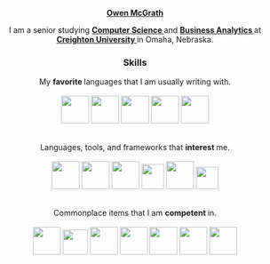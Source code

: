<p align="center">
    <strong>
        <a href="https://owencmcgrath.com">
            Owen McGrath
        </a>
    </strong>
</p>
<p align="center">
    I am a senior studying
    <strong>
        <a href="https://www.creighton.edu/academics/programs/computer-science">
            Computer Science
        </a>
    </strong>
    and
    <strong>
        <a href="https://www.creighton.edu/academics/programs/business-intelligence">
            Business Analytics
        </a>
    </strong>
    at
    <strong>
        <a href="https://www.creighton.edu/">
            Creighton University
        </a>
    </strong>
    in Omaha, Nebraska.
</p>
<h3 align="center">
    Skills
</h3>
<p align="center">
    My
    <b>
        favorite
    </b>
    languages that I am usually writing with.
    <br />
    <br />
    <img src="https://cdn.jsdelivr.net/gh/devicons/devicon@latest/icons/java/java-original.svg" width="50" height="50" />
    <img src="https://cdn.jsdelivr.net/gh/devicons/devicon@latest/icons/postgresql/postgresql-original.svg" width="50" height="50" />
    <img src="https://cdn.jsdelivr.net/gh/devicons/devicon@latest/icons/python/python-original.svg" width="50" height="50" />
    <img src="https://cdn.jsdelivr.net/gh/devicons/devicon@latest/icons/pandas/pandas-original.svg" width="50" height="50" />
    <img src="https://cdn.jsdelivr.net/gh/devicons/devicon@latest/icons/numpy/numpy-original.svg" width="50" height="50" />
</p>
<p align="center">
    <br />
    Languages, tools, and frameworks that
    <b>
        interest
    </b>
    me.
    <br />
    <br />
    <img src="https://cdn.jsdelivr.net/gh/devicons/devicon@latest/icons/amazonwebservices/amazonwebservices-original-wordmark.svg" width="50" height="50" />
    <img src="https://cdn.jsdelivr.net/gh/devicons/devicon@latest/icons/apachekafka/apachekafka-original.svg" width="50" height="50" />
    <img src="https://cdn.jsdelivr.net/gh/devicons/devicon@latest/icons/apachespark/apachespark-original.svg" width="50" height="50" />
    <img src="https://cdn.jsdelivr.net/gh/devicons/devicon@latest/icons/apacheairflow/apacheairflow-original.svg" width="40" height="45" />
    <img src="https://cdn.jsdelivr.net/gh/devicons/devicon@latest/icons/docker/docker-plain.svg" width="50" height="50" />
    <img src="https://registry.npmmirror.com/@lobehub/icons-static-png/1.67.0/files/dark/snowflake-color.png" width="40" height="40" />
</p>
<p align="center">
    <br />
    Commonplace items that I am
    <b>
        competent
    </b>
    in.
    <br />
    <br />
    <img src="https://cdn.jsdelivr.net/gh/devicons/devicon@latest/icons/apple/apple-original.svg" width="50" height="50" />
    <img src="https://cdn.jsdelivr.net/gh/devicons/devicon@latest/icons/windows11/windows11-original.svg" width="45" height="45" />
    <img src="https://cdn.jsdelivr.net/gh/devicons/devicon@latest/icons/linux/linux-original.svg" width="50" height="50" />
    <img src="https://cdn.jsdelivr.net/gh/devicons/devicon@latest/icons/notion/notion-original.svg" width="50" height="50" />
    <img src="https://cdn.jsdelivr.net/gh/devicons/devicon@latest/icons/jira/jira-original.svg" width="50" height="50" />
    <img src="https://cdn.jsdelivr.net/gh/devicons/devicon@latest/icons/postman/postman-original.svg" width="50" height="50" />
            <img src="https://cdn.jsdelivr.net/gh/devicons/devicon@latest/icons/vscode/vscode-original.svg" width="50 height="50"/>
</p>

